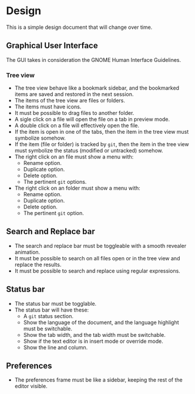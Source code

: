 # Design

This is a simple design document that will change over time.

## Graphical User Interface

The GUI takes in consideration the GNOME Human Interface Guidelines.

### Tree view

- The tree view behave like a bookmark sidebar, and the bookmarked items are saved and restored in the next session.
- The items of the tree view are files or folders.
- The items must have icons.
- It must be possible to drag files to another folder.
- A sigle click on a file will open the file on a tab in preview mode.
- A double click on a file will effectively open the file.
- If the item is open in one of the tabs, then the item in the tree view must symbolize somehow.
- If the item (file or folder) is tracked by `git`, then the item in the tree view must symbolize the status (modified or untracked) somehow.
- The right click on an file must show a menu with:
  - Rename option.
  - Duplicate option.
  - Delete option.
  - The pertinent `git` options.
- The right click on an folder must show a menu with:
  - Rename option.
  - Duplicate option.
  - Delete option.
  - The pertinent `git` option.

## Search and Replace bar

- The search and replace bar must be toggleable with a smooth revealer animation.
- It must be possible to search on all files open or in the tree view and replace the results.
- It must be possible to search and replace using regular expressions.

## Status bar

- The status bar must be togglable.
- The status bar will have these:
  - A `git` status section.
  - Show the language of the document, and the language highlight must be switchable.
  - Show the tab width, and the tab width must be switchable.
  - Show if the text editor is in insert mode or override mode.
  - Show the line and column.

## Preferences

- The preferences frame must be like a sidebar, keeping the rest of the editor visible.
